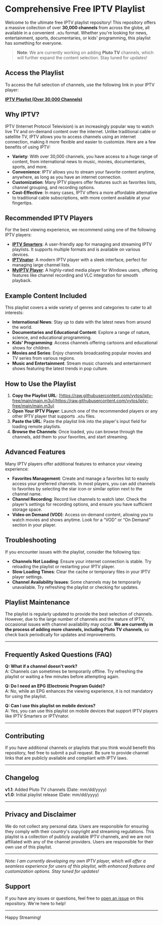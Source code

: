 # Comprehensive Free IPTV Playlist

Welcome to the ultimate free IPTV playlist repository! This repository offers a massive collection of over **30,000 channels** from across the globe, all available in a convenient `.m3u` format. Whether you're looking for news, entertainment, sports, documentaries, or kids' programming, this playlist has something for everyone.

> **Note**: We are currently working on adding **Pluto TV** channels, which will further expand the content selection. Stay tuned for updates!

## Access the Playlist

To access the full selection of channels, use the following link in your IPTV player:

**[IPTV Playlist (Over 30,000 Channels)](https://raw.githubusercontent.com/vytos/iptv-free/main/main.m3u)**

## Why IPTV?

IPTV (Internet Protocol Television) is an increasingly popular way to watch live TV and on-demand content over the internet. Unlike traditional cable or satellite TV, IPTV allows you to access channels using an internet connection, making it more flexible and easier to customize. Here are a few benefits of using IPTV:

- **Variety**: With over 30,000 channels, you have access to a huge range of content, from international news to music, movies, documentaries, sports, and more.
- **Convenience**: IPTV allows you to stream your favorite content anytime, anywhere, as long as you have an internet connection.
- **Customization**: Many IPTV players offer features such as favorites lists, channel grouping, and recording options.
- **Cost-Effective**: In many cases, IPTV offers a more affordable alternative to traditional cable subscriptions, with more content available at your fingertips.

## Recommended IPTV Players

For the best viewing experience, we recommend using one of the following IPTV players:

- **[IPTV Smarters](https://www.iptvsmarters.com/)**: A user-friendly app for managing and streaming IPTV playlists. It supports multiple formats and is available on various devices.
- **[IPTVnator](https://github.com/4gray/iptvnator)**: A modern IPTV player with a sleek interface, perfect for managing large channel lists.
- **[MyIPTV Player](https://www.microsoft.com/store/apps/9pjj2nmbf0tr)**: A highly-rated media player for Windows users, offering features like channel recording and VLC integration for smooth playback.

## Example Content Included

This playlist covers a wide variety of genres and categories to cater to all interests:

- **International News**: Stay up to date with the latest news from around the world.
- **Documentaries and Educational Content**: Explore a range of nature, science, and educational programming.
- **Kids' Programming**: Access channels offering cartoons and educational shows for children.
- **Movies and Series**: Enjoy channels broadcasting popular movies and TV series from various regions.
- **Music and Entertainment**: Stream music channels and entertainment shows featuring the latest trends in pop culture.

## How to Use the Playlist

1. **Copy the Playlist URL**: [https://raw.githubusercontent.com/vytos/iptv-free/main/main.m3u](https://raw.githubusercontent.com/vytos/iptv-free/main/main.m3u)
2. **Open Your IPTV Player**: Launch one of the recommended players or any other IPTV player that supports `.m3u` files.
3. **Paste the URL**: Paste the playlist link into the player's input field for loading remote playlists.
4. **Browse the Channels**: Once loaded, you can browse through the channels, add them to your favorites, and start streaming.

## Advanced Features

Many IPTV players offer additional features to enhance your viewing experience:

- **Favorites Management**: Create and manage a favorites list to easily access your preferred channels. In most players, you can add channels to favorites by selecting the star icon or similar option next to the channel name.
- **Channel Recording**: Record live channels to watch later. Check the player’s settings for recording options, and ensure you have sufficient storage space.
- **Video on Demand (VOD)**: Access on-demand content, allowing you to watch movies and shows anytime. Look for a “VOD” or “On Demand” section in your player.

## Troubleshooting

If you encounter issues with the playlist, consider the following tips:

- **Channels Not Loading**: Ensure your internet connection is stable. Try reloading the playlist or restarting your IPTV player.
- **Slow Loading Times**: Clear the cache or temporary files in your IPTV player settings.
- **Channel Availability Issues**: Some channels may be temporarily unavailable. Try refreshing the playlist or checking for updates.

## Playlist Maintenance

The playlist is regularly updated to provide the best selection of channels. However, due to the large number of channels and the nature of IPTV, occasional issues with channel availability may occur. **We are currently in the process of adding more channels, including Pluto TV channels**, so check back periodically for updates and improvements.

---

## Frequently Asked Questions (FAQ)

**Q: What if a channel doesn't work?**  
A: Channels can sometimes be temporarily offline. Try refreshing the playlist or waiting a few minutes before attempting again.

**Q: Do I need an EPG (Electronic Program Guide)?**  
A: No, while an EPG enhances the viewing experience, it is not mandatory for using the playlist.

**Q: Can I use this playlist on mobile devices?**  
A: Yes, you can use this playlist on mobile devices that support IPTV players like IPTV Smarters or IPTVnator.

---

## Contributing

If you have additional channels or playlists that you think would benefit this repository, feel free to submit a pull request. Be sure to provide channel links that are publicly available and compliant with IPTV laws.

---

## Changelog

**v1.1**: Added Pluto TV channels (Date: mm/dd/yyyy)  
**v1.0**: Initial playlist release (Date: mm/dd/yyyy)

---

## Privacy and Disclaimer

We do not collect any personal data. Users are responsible for ensuring they comply with their country's copyright and streaming regulations. This playlist is a collection of publicly available IPTV channels, and we are not affiliated with any of the channel providers. Users are responsible for their own use of this playlist.

---

*Note: I am currently developing my own IPTV player, which will offer a seamless experience for users of this playlist, with enhanced features and customization options. Stay tuned for updates!*

## Support

If you have any issues or questions, feel free to [open an issue](https://github.com/vytos/iptv-free/issues) on this repository. We're here to help!

---

Happy Streaming!
